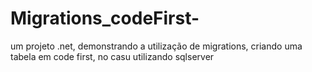 # Migrations_codeFirst-
um projeto .net, demonstrando a utilização de migrations, criando uma tabela em code first, no casu utilizando sqlserver
